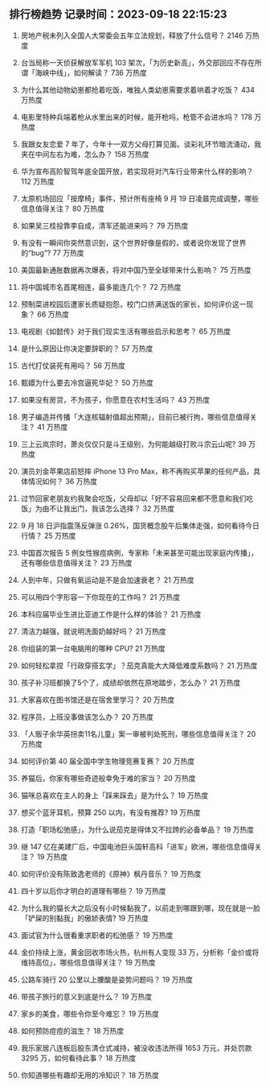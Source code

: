 
## 排行榜趋势 记录时间：2023-09-18 22:15:23
  
  1. 房地产税未列入全国人大常委会五年立法规划，释放了什么信号？ 2146 万热度
    
  2. 台当局称一天侦获解放军军机 103 架次，「为历史新高」，外交部回应不存在所谓「海峡中线」，如何解读？ 736 万热度
    
  3. 为什么其他动物幼崽都抢着吃饭，唯独人类幼崽需要求着哄着才吃饭？ 434 万热度
    
  4. 电影里特种兵端着枪从水里出来的时候，能开枪吗，枪管不会进水吗？ 178 万热度
    
  5. 我跟女友恋爱 7 年了，今年十一双方父母打算见面。谈彩礼环节暗流涌动，我夹在中间左右为难，怎么办？ 158 万热度
    
  6. 华为宣布高阶智驾年底全国开放，若实现将对汽车行业带来什么样的影响？ 112 万热度
    
  7. 太原机场回应「按摩椅」事件，预计所有座椅 9 月 19 日凌晨完成调整，哪些信息值得关注？ 80 万热度
    
  8. 如果吴三桂投靠李自成，清军还能进来吗？ 79 万热度
    
  9. 有没有一瞬间你突然意识到，这个世界好像是假的，或者说你发现了世界的“bug”? 77 万热度
    
  10. 美国最新通胀数据再次爆表，将对中国乃至全球带来什么影响？ 75 万热度
    
  11. 将中国城市名首尾相连，最多能连几个？ 72 万热度
    
  12. 预制菜进校园后遭家长质疑抱怨，校门口挤满送饭的家长，如何评价这一现象？ 66 万热度
    
  13. 电视剧《如懿传》对于我们现实生活有哪些启示和思考？ 65 万热度
    
  14. 是什么原因让你决定要辞职的？ 57 万热度
    
  15. 古代打仗装死有用吗？ 56 万热度
    
  16. 甄嬛为什么要去冷宫逼死华妃？ 50 万热度
    
  17. 如果没有房贷，不为孩子，你愿意在农村生活吗？ 43 万热度
    
  18. 男子编造并传播「大连核辐射值超出预期」，目前已被行拘，哪些信息值得关注？ 41 万热度
    
  19. 三上云岚宗时，萧炎仅仅只是斗王级别，为何能越级打败斗宗云山呢? 39 万热度
    
  20. 演员刘金苹果店前怒摔 iPhone 13 Pro Max，称不再购买苹果的任何产品，具体情况如何？ 36 万热度
    
  21. 过节回家老朋友约我聚会吃饭，父母却以「好不容易回来都不愿意和我们吃饭」为由不让我出门，我该怎么选择？ 32 万热度
    
  22. 9 月 18 日沪指震荡反弹涨 0.26%，国货概念股午后集体走强，如何看待今日行情？ 25 万热度
    
  23. 中国首次报告 5 例女性猴痘病例，专家称「未来甚至可能出现家庭内传播」，还有哪些信息值得关注？ 23 万热度
    
  24. 人到中年，只做有氧运动是不是会加速衰老？ 21 万热度
    
  25. 可以用四个字形容一下你现在的工作吗？ 21 万热度
    
  26. 本科应届毕业生进比亚迪工作是什么样的体验？ 21 万热度
    
  27. 清洁力越强，就说明洗面奶越好吗？ 21 万热度
    
  28. 你组装的第一台电脑用的哪种 CPU? 21 万热度
    
  29. 如何轻松拿捏「行政穿搭玄学」？茄克真能大大降低难度系数吗？ 21 万热度
    
  30. 孩子补习班都换了5个了，成绩却依然在原地踏步，怎么办？ 21 万热度
    
  31. 大家喜欢在图书馆还是在宿舍里学习？ 20 万热度
    
  32. 程序员，上班没事做该怎么办？ 20 万热度
    
  33. 「人贩子余华英拐卖11名儿童」案一审被判处死刑，哪些信息值得关注？ 20 万热度
    
  34. 如何评价第 40 届全国中学生物理竞赛复赛？ 20 万热度
    
  35. 养猫后，你家有哪些奇迹般幸免于难的家当？ 20 万热度
    
  36. 猫咪总喜欢在主人的身上「踩来踩去」是为什么？ 19 万热度
    
  37. 想买个蓝牙耳机，预算 250 以内，有没有推荐? 19 万热度
    
  38. 打造「职场松弛感」，为什么说茄克是得体又不拉跨的必备单品？ 19 万热度
    
  39. 继 147 亿在美建厂后，中国电池巨头国轩高科「进军」欧洲，哪些信息值得关注？ 19 万热度
    
  40. 如何评价没有陈致逸老师的《原神》枫丹音乐？ 19 万热度
    
  41. 四十岁以后你才明白的道理有哪些？ 19 万热度
    
  42. 为什么我的猫长大之后没有小时候黏我了，以前走到哪跟到哪，现在就是一脸「铲屎的别黏我」的傲娇表情? 19 万热度
    
  43. 面试官为什么很看重求职者的松弛感？ 19 万热度
    
  44. 金价持续上涨，黄金回收市场火热，杭州有人变现 33 万，分析称「金价或将维持高位」，哪些信息值得关注？ 19 万热度
    
  45. 公路车骑行 20 公里以上腰酸是姿势问题吗？ 19 万热度
    
  46. 带孩子旅行的意义到底是什么？ 19 万热度
    
  47. 家乡的美食，哪些令你至今难忘？ 19 万热度
    
  48. 如何预防痘痘的滋生？ 18 万热度
    
  49. 我乐家居八连板后股东清仓式减持，被没收违法所得 1653 万元，并处罚款 3295 万，如何看待此事？ 18 万热度
    
  50. 你知道哪些有趣却无用的冷知识？ 18 万热度
    